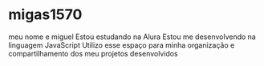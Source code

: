 # migas1570
meu nome e miguel Estou estudando na Alura Estou me desenvolvendo na linguagem JavaScript Utilizo esse espaço para minha organização e compartilhamento dos meu projetos desenvolvidos
